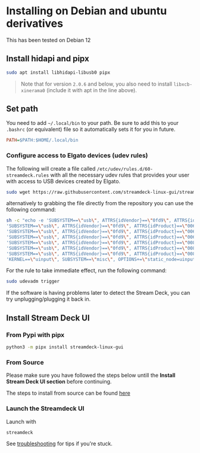 # Installing on Debian and ubuntu derivatives

This has been tested on Debian 12

## Install hidapi and pipx

```bash
sudo apt install libhidapi-libusb0 pipx
```

> Note that for version `2.0.6` and below, you also need to install `libxcb-xinerama0` (include it with apt in the line above).

## Set path

You need to add `~/.local/bin` to your path. Be sure to add this to your `.bashrc` (or equivalent) file so it automatically sets it for you in future.

```ini
PATH=$PATH:$HOME/.local/bin
```

### Configure access to Elgato devices (udev rules)

The following will create a file called `/etc/udev/rules.d/60-streamdeck.rules` with all the necessary udev rules that provides your user with access to USB devices created by Elgato.

```bash
sudo wget https://raw.githubusercontent.com/streamdeck-linux-gui/streamdeck-linux-gui/main/udev/60-streamdeck.rules -O /etc/udev/rules.d/60-streamdeck.rules
```

alternatively to grabbing the file directly from the repository you can use the following command:

```bash
sh -c "echo -e 'SUBSYSTEM==\"usb\", ATTRS{idVendor}==\"0fd9\", ATTRS{idProduct}==\"0060\", TAG+=\"uaccess\"\\n'\
'SUBSYSTEM==\"usb\", ATTRS{idVendor}==\"0fd9\", ATTRS{idProduct}==\"0063\", TAG+=\"uaccess\"\\n'\
'SUBSYSTEM==\"usb\", ATTRS{idVendor}==\"0fd9\", ATTRS{idProduct}==\"006c\", TAG+=\"uaccess\"\\n'\
'SUBSYSTEM==\"usb\", ATTRS{idVendor}==\"0fd9\", ATTRS{idProduct}==\"006d\", TAG+=\"uaccess\"\\n'\
'SUBSYSTEM==\"usb\", ATTRS{idVendor}==\"0fd9\", ATTRS{idProduct}==\"0080\", TAG+=\"uaccess\"\\n'\
'SUBSYSTEM==\"usb\", ATTRS{idVendor}==\"0fd9\", ATTRS{idProduct}==\"0084\", TAG+=\"uaccess\"\\n'\
'SUBSYSTEM==\"usb\", ATTRS{idVendor}==\"0fd9\", ATTRS{idProduct}==\"008f\", TAG+=\"uaccess\"\\n'\
'KERNEL==\"uinput\", SUBSYSTEM==\"misc\", OPTIONS+=\"static_node=uinput\", TAG+=\"uaccess\", GROUP=\"input\", MODE=\"0660\"' > /etc/udev/rules.d/60-streamdeck.rules"
```

For the rule to take immediate effect, run the following command:

```bash
sudo udevadm trigger
```

If the software is having problems later to detect the Stream Deck, you can try unplugging/plugging it back in.
## Install Stream Deck UI

### From Pypi with pipx

```bash
python3 -m pipx install streamdeck-linux-gui
```

### From Source

Please make sure you have followed the steps below untill the **Install Stream Deck UI section** before continuing.

The steps to install from source can be found [here](source.md)

### Launch the Streamdeck UI

Launch with

```bash
streamdeck
```

See [troubleshooting](../troubleshooting.md) for tips if you're stuck.
